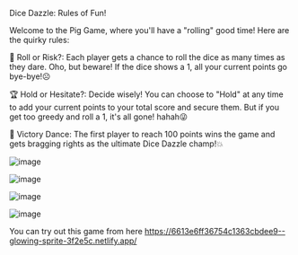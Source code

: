 Dice Dazzle: Rules of Fun!

Welcome to the Pig Game, where you'll have a "rolling" good time! Here are the quirky rules:

🎲 Roll or Risk?: Each player gets a chance to roll the dice as many times as they dare. Oho, but beware! If the dice shows a 1, all your current points go bye-bye!☹️

🏆 Hold or Hesitate?: Decide wisely! You can choose to "Hold" at any time to add your current points to your total score and secure them. But if you get too greedy and roll a 1, it's all gone! hahah😜

🎉 Victory Dance: The first player to reach 100 points wins the game and gets bragging rights as the ultimate Dice Dazzle champ!💥

![image](https://github.com/anusha-2002/dice_game/assets/116163087/8490a995-7995-41b3-b493-abc59d26bf27)

![image](https://github.com/anusha-2002/dice_game/assets/116163087/c7f1378b-15cc-42a6-84ea-70508bf4b634)

![image](https://github.com/anusha-2002/dice_game/assets/116163087/e3bcda0c-2d0f-408f-9c4d-9342515dce79)

![image](https://github.com/anusha-2002/dice_game/assets/116163087/bf240584-8299-426d-8e43-aef0c177b1f3)


You can try out this game from here
https://6613e6ff36754c1363cbdee9--glowing-sprite-3f2e5c.netlify.app/

